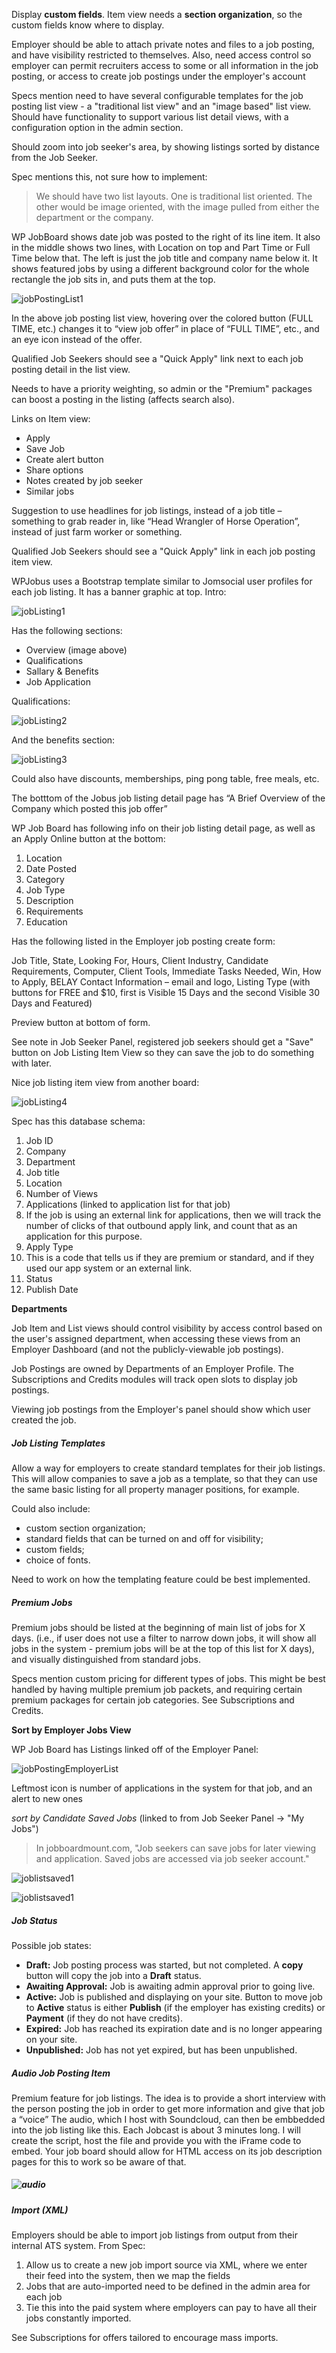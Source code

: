 Display **custom fields**. Item view needs a **section organization**, so the custom fields know where to display.

Employer should be able to attach private notes and files to a job posting, and have visibility restricted to themselves. Also, need access control so employer can permit recruiters access to some or all information in the job posting, or access to create job postings under the employer's account

Specs mention need to have several configurable templates for the job posting list view - a "traditional list view" and an "image based" list view. Should have functionality to support various list detail views, with a configuration option in the admin section.

Should zoom into job seeker's area, by showing listings sorted by distance from the Job Seeker.

Spec mentions this, not sure how to implement:

> We should have two list layouts.  One is traditional list oriented.  The other would be image oriented, with the image pulled from either the department or the company.  

WP JobBoard shows date job was posted to the right of its line item. It also in the middle shows two lines, with Location on top and Part Time or Full Time below that. The left is just the job title and company name below it. It shows featured jobs by using a different background color for the whole rectangle the job sits in, and puts them at the top.

![jobPostingList1](../../../../public/images/jobPostingList1.png)

In the above job posting list view, hovering over the colored button (FULL TIME, etc.) changes it to “view job offer” in place of “FULL TIME”, etc., and an eye icon instead of the offer.

Qualified Job Seekers should see a "Quick Apply" link next to each job posting detail in the list view.

Needs to have a priority weighting, so admin or the "Premium" packages can boost a posting in the listing (affects search also).

Links on Item view:

- Apply
- Save Job
- Create alert button
- Share options
- Notes created by job seeker
- Similar jobs

Suggestion to use headlines for job listings, instead of a job title – something to grab reader in, like “Head Wrangler of Horse Operation”, instead of just farm worker or something.

Qualified Job Seekers should see a "Quick Apply" link in each job posting item view.

WPJobus uses a Bootstrap template similar to Jomsocial user profiles for each job listing. It has a banner graphic at top. Intro:

![jobListing1](../../../../public/images/jobListing1.png)

Has the following sections:

- Overview (image above)
- Qualifications
- Sallary & Benefits
- Job Application

Qualifications:

![jobListing2](../../../../public/images/jobListing2.png)

And the benefits section:

![jobListing3](../../../../public/images/jobListing3.png)

Could also have discounts, memberships, ping pong table, free meals, etc.

The botttom of the Jobus job listing detail page has “A Brief Overview of the Company which posted this job offer”

WP Job Board has following info on their job listing detail page, as well as an Apply Online button at the bottom:

1. Location
2. Date Posted
3. Category
4. Job Type
5. Description
6. Requirements
7. Education

Has the following listed in the Employer job posting create form:

Job Title, State, Looking For, Hours, Client Industry, Candidate Requirements, Computer, Client Tools, Immediate Tasks Needed, Win, How to Apply, BELAY Contact Information – email and logo, Listing Type (with buttons for FREE and $10, first is Visible 15 Days and the second Visible 30 Days and Featured)

Preview button at bottom of form.

See note in Job Seeker Panel, registered job seekers should get a "Save" button on Job Listing Item View so they can save the job to do something with later.

Nice job listing item view from another board:

![jobListing4](../../../../public/images/jobListing4.png)

Spec has this database schema:

1. Job ID
2. Company
3. Department
4. Job title
5. Location
6. Number of Views
7. Applications (linked to application list for that job)
8. If the job is using an external link for applications, then we will track the number of clicks of that outbound apply link, and count that as an application for this purpose.
9. Apply Type
10. This is a code that tells us if they are premium or standard, and if they used our app system or an external link.  
11. Status
12. Publish Date

**Departments**

Job Item and List views should control visibility by access control based on the user's assigned department, when accessing these views from an Employer Dashboard (and not the publicly-viewable job postings).

Job Postings are owned by Departments of an Employer Profile. The Subscriptions and Credits modules will track open slots to display job postings.

Viewing job postings from the Employer's panel should show which user created the job.

##### Job Listing Templates

Allow a way for employers to create standard templates for their job listings. This will allow companies to save a job as a template, so that they can use the same basic listing for all property manager positions, for example.

Could also include:

- custom section organization;
- standard fields that can be turned on and off for visibility;
- custom fields;
- choice of fonts.

Need to work on how the templating feature could be best implemented.

##### Premium Jobs

Premium jobs should be listed at the beginning of main list of jobs for X days.  (i.e., if user does not use a filter to narrow down jobs, it will show all jobs in the system - premium jobs will be at the top of this list for X days), and visually distinguished from standard jobs.

Specs mention custom pricing for different types of jobs. This might be best handled by having multiple premium job packets, and requiring certain premium packages for certain job categories. See Subscriptions and Credits.

**Sort by Employer Jobs View**

WP Job Board has Listings linked off of the Employer Panel:

![jobPostingEmployerList](../../../../public/images/jobPostingEmployerList.png)

Leftmost icon is number of applications in the system for that job, and an alert to new ones



*sort by Candidate Saved Jobs* (linked to from Job Seeker Panel -> "My Jobs")

> In jobboardmount.com, "Job seekers can save jobs for later viewing and application. Saved jobs are accessed via job seeker account."

![joblistsaved1](../../../../public/images/joblistsaved1.png)



![joblistsaved1](../../../../public/images/joblistsaved2.png)



##### Job Status

Possible job states:

- **Draft:** Job posting process was started, but not completed. A **copy** button will copy the job into a **Draft** status.
- **Awaiting Approval:**  Job is awaiting admin approval prior to going live.
- **Active:** Job is published and displaying on your site. Button to move job to **Active** status is either **Publish** (if the employer has existing credits) or **Payment** (if they do not have credits).
- **Expired:** Job has reached its expiration date and is no longer appearing on your site.
- **Unpublished:** Job has not yet expired, but has been unpublished.

##### Audio Job Posting Item

Premium feature for job listings. The idea is to provide a short interview with the person posting the job in order to get more information and give that job a “voice” The audio, which I host with Soundcloud, can then be embbedded into the job listing like this. Each Jobcast is about 3 minutes long. I will create the script, host the file and provide you with the iFrame code to embed. Your job board should allow for HTML access on its job description pages for this to work so be aware of that.

##### ![audio](../../../../public/images/audio.png)



##### Import (XML)

Employers should be able to import job listings from output from their internal ATS system.  From Spec:

1. Allow us to create a new job import source via XML, where we enter their feed into the system, then we map the fields
2. Jobs that are auto-imported need to be defined in the admin area for each job
3. Tie this into the paid system where employers can pay to have all their jobs constantly imported.

See Subscriptions for offers tailored to encourage mass imports.